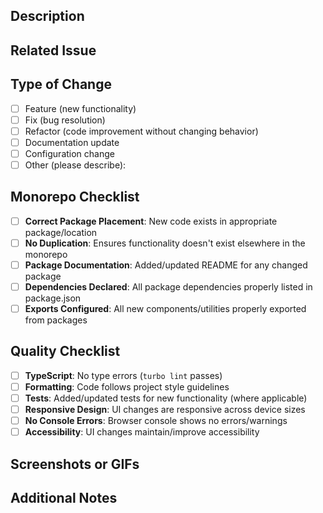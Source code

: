 ## Description

<!-- Provide a clear and concise description of the changes made in this PR -->

## Related Issue

<!-- Link to the related issue (if applicable) using #issue_number format -->

## Type of Change

- [ ] Feature (new functionality)
- [ ] Fix (bug resolution)
- [ ] Refactor (code improvement without changing behavior)
- [ ] Documentation update
- [ ] Configuration change
- [ ] Other (please describe):

## Monorepo Checklist

- [ ] **Correct Package Placement**: New code exists in appropriate package/location
- [ ] **No Duplication**: Ensures functionality doesn't exist elsewhere in the monorepo
- [ ] **Package Documentation**: Added/updated README for any changed package
- [ ] **Dependencies Declared**: All package dependencies properly listed in package.json
- [ ] **Exports Configured**: All new components/utilities properly exported from packages

## Quality Checklist

- [ ] **TypeScript**: No type errors (`turbo lint` passes)
- [ ] **Formatting**: Code follows project style guidelines
- [ ] **Tests**: Added/updated tests for new functionality (where applicable)
- [ ] **Responsive Design**: UI changes are responsive across device sizes
- [ ] **No Console Errors**: Browser console shows no errors/warnings
- [ ] **Accessibility**: UI changes maintain/improve accessibility

## Screenshots or GIFs

<!-- If applicable, add screenshots or GIFs to help explain your changes -->

## Additional Notes

<!-- Any other information that would be useful to reviewers -->
